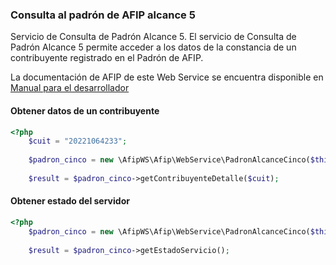 ### Consulta al padrón de AFIP alcance 5

Servicio de Consulta de Padrón Alcance 5. El servicio de Consulta de Padrón Alcance 5 permite acceder a los datos de la constancia de un contribuyente registrado en el Padrón de AFIP.

La documentación de AFIP de este Web Service se encuentra disponible en [Manual para el desarrollador](http://www.afip.gob.ar/ws/ws_sr_padron_a5/manual_ws_sr_padron_a5_v1.0.pdf)

#### Obtener datos de un contribuyente
```php
<?php
    $cuit = "20221064233";
        
    $padron_cinco = new \AfipWS\Afip\WebService\PadronAlcanceCinco($this->afip);
        
    $result = $padron_cinco->getContribuyenteDetalle($cuit);
```

#### Obtener estado del servidor
```php
<?php
    $padron_cinco = new \AfipWS\Afip\WebService\PadronAlcanceCinco($this->afip);
        
    $result = $padron_cinco->getEstadoServicio();
```